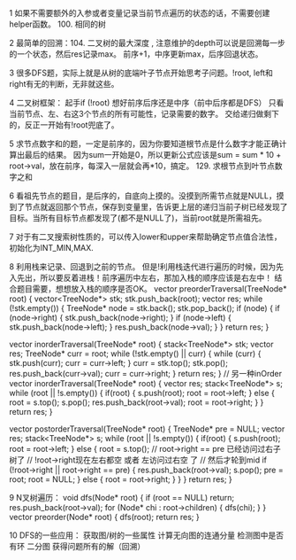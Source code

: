 1 如果不需要额外的入参或者变量记录当前节点遍历的状态的话，不需要创建helper函数。
100. 相同的树

2 最简单的回溯：104. 二叉树的最大深度 , 注意维护的depth可以说是回溯每一步的一个状态，然后res记录max。
 前序+1，中序更新max，后序回退状态。

3 很多DFS题，实际上就是从树的底端叶子节点开始思考子问题。!root, left和right有无的判断，无非就这些。

4 二叉树框架：
起手if (!root)
想好前序后序还是中序（前中后序都是DFS）
只看当前节点、左、右这3个节点的所有可能性，记录需要的数字。
交给递归做剩下的，反正一开始有!root兜底了。


5 求节点数字和的题，一定是前序的，因为你要知道根节点是什么数字才能正确计算出最后的结果。
因为sum一开始是0，所以更新公式应该是sum = sum * 10 + root->val，放在前序，每深入一层就会再*10，搞定。
129. 求根节点到叶节点数字之和

6 看祖先节点的题目，是后序的，自底向上摸的。没摸到所需节点就是NULL，摸到了节点就返回那个节点，保存到变量里，告诉更上层的递归当前子树已经发现了目标。当所有目标节点都发现了(都不是NULL了)，当前root就是所需祖先。

7 对于有二叉搜索树性质的，可以传入lower和upper来帮助确定节点值合法性，初始化为INT_MIN,MAX.

8 利用栈来记录、回退到之前的节点。
但是!利用栈迭代进行遍历的时候，因为先入先出，所以要反着进栈！前序遍历中左右，那加入栈的顺序应该是右左中！
结合题目需要，想想放入栈的顺序是否OK。
vector<int> preorderTraversal(TreeNode* root) {
    vector<TreeNode*> stk;
    stk.push_back(root);
    vector<int> res;
    while (!stk.empty()) {
        TreeNode* node = stk.back();
        stk.pop_back();
        if (node) {
            if (node->right) {
                stk.push_back(node->right);
            }
            if (node->left) {
                stk.push_back(node->left);
            }
            res.push_back(node->val);
        }
    }
    return res;
}

vector<int> inorderTraversal(TreeNode* root) {
    stack<TreeNode*> stk;
    vector<int> res;
    TreeNode* curr = root;
    while (!stk.empty() || curr) {
        while (curr) {
            stk.push(curr);
            curr = curr->left;
        }
        curr = stk.top();
        stk.pop();
        res.push_back(curr->val);
        curr = curr->right;
    }
    return res;
}
// 另一种inOrder
vector<int> inorderTraversal(TreeNode* root) {
    vector<int> res;
    stack<TreeNode*> s;
    while (root || !s.empty()) {
        if(root) {
            s.push(root);
            root = root->left;
        } else {
            root = s.top();
            s.pop();
            res.push_back(root->val);
            root = root->right;
        }
    }
    return res;
}

vector<int> postorderTraversal(TreeNode* root) {
    TreeNode* pre = NULL;
    vector<int> res;
    stack<TreeNode*> s;
    while (root || !s.empty()) {
        if(root) {
            s.push(root);
            root = root->left;
        } else {
            root = s.top();
            // root->right == pre 已经访问过右子树了
            // !root->right现在左右都空 或者 左访问过右空 了
            // 然后才轮到mid
            if (!root->right || root->right == pre) {
                res.push_back(root->val);
                s.pop();
                pre = root;
                root = NULL;
            } else {
                root = root->right;
            }
        }
    }
    return res;
}

9 N叉树遍历：
void dfs(Node* root) {
    if (root == NULL) return;
    res.push_back(root->val);
    for (Node* chi : root->children) {
        dfs(chi);
    }
}
vector<int> preorder(Node* root) {
    dfs(root);
    return res;
}

10 DFS的一些应用：
获取图/树的一些属性
计算无向图的连通分量
检测图中是否有环
二分图
获得问题所有的解（回溯）

